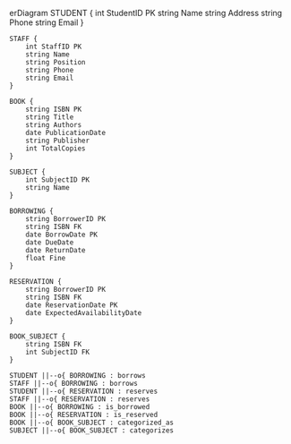 erDiagram
    STUDENT {
        int StudentID PK
        string Name
        string Address
        string Phone
        string Email
    }

    STAFF {
        int StaffID PK
        string Name
        string Position
        string Phone
        string Email
    }

    BOOK {
        string ISBN PK
        string Title
        string Authors
        date PublicationDate
        string Publisher
        int TotalCopies
    }

    SUBJECT {
        int SubjectID PK
        string Name
    }

    BORROWING {
        string BorrowerID PK
        string ISBN FK
        date BorrowDate PK
        date DueDate
        date ReturnDate
        float Fine
    }

    RESERVATION {
        string BorrowerID PK
        string ISBN FK
        date ReservationDate PK
        date ExpectedAvailabilityDate
    }

    BOOK_SUBJECT {
        string ISBN FK
        int SubjectID FK
    }

    STUDENT ||--o{ BORROWING : borrows
    STAFF ||--o{ BORROWING : borrows
    STUDENT ||--o{ RESERVATION : reserves
    STAFF ||--o{ RESERVATION : reserves
    BOOK ||--o{ BORROWING : is_borrowed
    BOOK ||--o{ RESERVATION : is_reserved
    BOOK ||--o{ BOOK_SUBJECT : categorized_as
    SUBJECT ||--o{ BOOK_SUBJECT : categorizes






